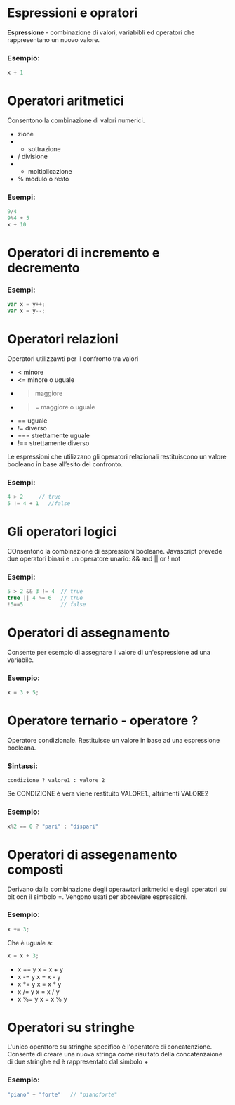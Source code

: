 # Espressioni e opratori 
<b> Espressione </b> - combinazione di valori, variabibli ed operatori che rappresentano un nuovo valore. 

### Esempio:
``` javascript
x + 1
```

# Operatori aritmetici 

Consentono la combinazione di valori numerici. 
* zione
* -	sottrazione
* /	divisione
* *	moltiplicazione
* %	modulo o resto

### Esempi:
``` javascript
9/4
9%4 + 5
x + 10
```

# Operatori di incremento e decremento
### Esempi: 

``` javascript
var x = y++;
var x = y--;
```

# Operatori relazioni
Operatori utilizzawti per il confronto tra valori 
* <	minore
* <=	minore o uguale
* >	maggiore
* >=	maggiore o uguale
* ==	uguale
* !=	diverso
* ===	strettamente uguale
* !==	strettamente diverso

Le espressioni che utilizzano gli operatori relazionali restituiscono un valore booleano in base all’esito del confronto.

### Esempi:
``` javascript
4 > 2     // true
5 != 4 + 1	 //false
```

# Gli operatori logici
COnsentono la combinazione di espressioni booleane. Javascript prevede due operatori binari e un operatore unario:
&&	and
||	or
!	not

### Esempi:
``` javascript
5 > 2 && 3 != 4  // true
true || 4 >= 6   // true
!5==5            // false
```

# Operatori di assegnamento
Consente per esempio di assegnare il valore di un'espressione ad una variabile.
### Esempio:

``` javascript
x = 3 + 5;
```

# Operatore ternario - operatore ?
Operatore condizionale. Restituisce un valore in base ad una espressione booleana.
### Sintassi:
```
condizione ? valore1 : valore 2
```

Se CONDIZIONE è vera viene restituito VALORE1., altrimenti VALORE2

### Esempio:

``` javascript
x%2 == 0 ? "pari" : "dispari"
```

# Operatori di assegenamento composti 
Derivano dalla combinazione degli operawtori aritmetici e degli operatori sui bit ocn il simbolo =. Vengono usati per abbreviare espressioni. 
### Esempio: 

``` javascript
x += 3;
```
Che è uguale a:
``` javascript
x = x + 3;
```
* x += y	x = x + y
* x -= y	x = x - y
* x *= y	x = x * y
* x /= y	x = x / y
* x %= y	x = x % y

# Operatori su stringhe 
L'unico operatore su stringhe specifico è l'operatore di concatenzione. Consente di creare una nuova stringa come risultato della concatenzaione di due stringhe ed è rappresentato dal simbolo +

### Esempio:
``` javascript
"piano" + "forte"	// "pianoforte"
```









